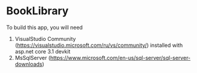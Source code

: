 # BookLibrary
To build this app, you will need

1. VisualStudio Community (https://visualstudio.microsoft.com/ru/vs/community/) installed with asp.net core 3.1 devkit
2. MsSqlServer (https://www.microsoft.com/en-us/sql-server/sql-server-downloads)
